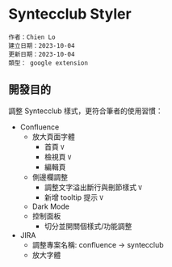 # Syntecclub Styler 

```
作者：Chien Lo
建立日期：2023-10-04
更新日期：2023-10-04
類型： google extension
```

## 開發目的
調整 Syntecclub 樣式，更符合筆者的使用習慣：
- Confluence
  - 放大頁面字體
    - 首頁 `V`
    - 檢視頁 `V`
    - 編輯頁
  - 側邊欄調整
    - 調整文字溢出斷行與刪節樣式 `V`
    - 新增 tooltip 提示 `V`
  - Dark Mode
  - 控制面板
    - 切分並開關個樣式/功能調整
- JIRA 
  - 調整專案名稱: confluence -> syntecclub
  - 放大字體
